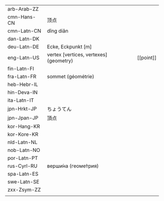 | | | |
|-|-|-|
| arb-Arab-ZZ |  |  |
| cmn-Hans-CN | 顶点 |  |
| cmn-Latn-CN | dǐng diǎn |  |
| dan-Latn-DK |  |  |
| deu-Latn-DE | Ecke, Eckpunkt [m] |  |
| eng-Latn-US | vertex [vertices, vertexes] (geometry) | [[point]] |
| fin-Latn-FI |  |  |
| fra-Latn-FR | sommet (géométrie) |  |
| heb-Hebr-IL |  |  |
| hin-Deva-IN |  |  |
| ita-Latn-IT |  |  |
| jpn-Hrkt-JP | ちょうてん |  |
| jpn-Jpan-JP | 頂点 |  |
| kor-Hang-KR |  |  |
| kor-Kore-KR |  |  |
| nld-Latn-NL |  |  |
| nob-Latn-NO |  |  |
| por-Latn-PT |  |  |
| rus-Cyrl-RU | верши́на (геоме́трия) |  |
| spa-Latn-ES |  |  |
| swe-Latn-SE |  |  |
| zxx-Zsym-ZZ |  |  |
|  |  |  |